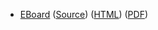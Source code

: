 * [EBoard](../eboards/eboard.06.html)
  ([Source](../eboards/eboard.06.md))
  ([HTML](../eboards/eboard.06.html))
  ([PDF](../eboards/eboard.06.pdf))
